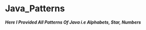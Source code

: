 # Java_Patterns
<i> <b> Here I Provided All Patterns Of Java i.e Alphabets, Star, Numbers </b> </i>
